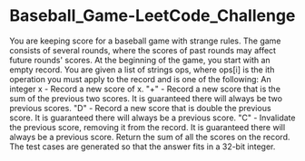 # Baseball_Game-LeetCode_Challenge
 You are keeping score for a baseball game with strange rules. The game consists of several rounds, where the scores of past rounds may affect future rounds' scores.  At the beginning of the game, you start with an empty record. You are given a list of strings ops, where ops[i] is the ith operation you must apply to the record and is one of the following:  An integer x - Record a new score of x. "+" - Record a new score that is the sum of the previous two scores. It is guaranteed there will always be two previous scores. "D" - Record a new score that is double the previous score. It is guaranteed there will always be a previous score. "C" - Invalidate the previous score, removing it from the record. It is guaranteed there will always be a previous score. Return the sum of all the scores on the record. The test cases are generated so that the answer fits in a 32-bit integer.
